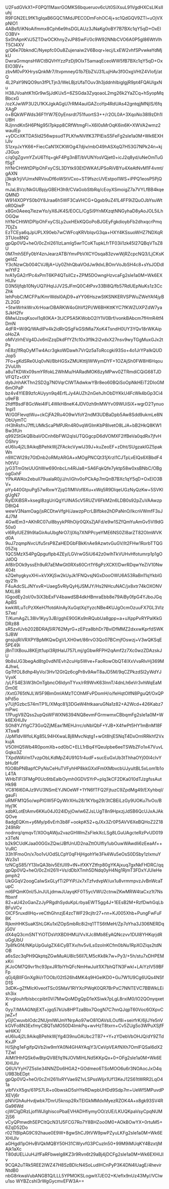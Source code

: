 U2FsdGVkX1+F0PQ11MaxrGOMKS6bqueruov6cUt0SiXsuL91VgdHXCsLIKsIIuhj
R9FGN2EL9fK1igIqaB6GQC1iMdJPECODmFohOC4j+sc1QdGQV9ZTl+uOjVXpNlO1
4ABsfI/iKNoAifmmx8Cph6e9hsDGLAUz3JNaKg0oBY7B7BXc1qY5qD+OxEIO3BV+
Sx0hApnKVJ5ZTDwOCKhnyZvJP8SwFi/0c9W92NNbCVO6A0P5gI86WtVlhT5CI4XV
g/Q6e70bkndC/Nyepfc0Ou8Zujenaiw2V6Boqr+lecj/LxEW2vhfSPvwkeYdMjkU
DwraGrmqnsHWCtBQVHYzzPzDj9OlxT5amaqEceoWW5fB7BXc1qY5qD+OxEIO3BV+
zbvM0vPXHrysQnkMr7/ltvpmneyG1b7EbZVJ31LujHAv3f0OxgVHtZ4VIofj/atQ
4L2PaY9NQO9sn3fPLTjn3/WeLBjzUfaTOuv3h3jddnhIbiglgjR9pt4FQAUlgxNu
H38JVoahtK1tGr9wSjJdKUx5+6ZSGda3ZyqoaoL2mg26k2YaZCq+hSyopMqBbcxG
/ozXJwWP3U2U1KXJgkAGgU7rRM4aulGAZcoYp4RdUAs42gntqjjMNjIS/6fqXAgP
o+BQkWFWds36F1YW7E0yEnsrdt751fuortS3++/r2OL0A+3XqoNo38l9zDh1lUBH
RJjnndKn5H6PNg95I7pkpp8CRfWtmgFl+X6l0sMrOqK6in6K+XWVA2wmz2wauIEp
+yDCcXKTDA5Id256wpsudTPLKfwNVIfK37PIEisS5FeFg2sIe1a0M+Wk6EXHIJIv
S1zxyJxYK66+FiecCaN1XCKWOg47djiv/mbO49hASXqQ7H53G7NPk24n+kjJ3Guo
c/q0gZgvmYZxU6Tfq+gkF4Pg3nBT/bVUNYosVQjet0+icJ2q8yd/uNeOmTuGfSgT
hYNrCHtWtDPlpOhFxyCSL3DYtk93EtDWKAfJPSoRiVBYu4XeAtNvM1F4vmt/gAXN
j3kqk1rjiVUmxNRVouDf6oWStVCxo+ST9fszcUVEstpol1WS+iPPQ1eosP5PjQTn
mJaLBVz/NkGUBpjyGBEH3h9/CVaGobStbRq/cEoyXSmoigZ7a7VYLfBB4kqeQMND
W914XOPYS0b0Y8Jraa6h5WF3CaVHCG+Qgxb9uZ41L4FF9iZQuOJbYsuWtoR0QiwP
x8Gn0Aeeq7lezwYo/yX6JK4S/EOCL/CgSi9YnMXzqtNNGyhaD8yAoJOL5iLhOGQw
hYNrCHtWtDPlpOhFxyCSLy2uxHEkKQGoPoBJGEyFgkdioybFb2dhxqcrPmq7DjZs
EzTCEya6qJpUPLX90eb7wCWFcqKRVblqvG3qa+HXY4KSsuoWHZ7NDXqR3TUox8NQ
gpQp0VQ+heO/0cZnl261IzLamIg5wrTCoKTupkLfrTF03ii1zk45l27QBqVTsZ8U
0M7mh5EFy0bY4znJearzATBiYmvPbVXCYOsqa83zvwWjRZcpcNQ3/LjCKsKgeIdZ
Y3cNzwCb004CVJ8jA+Uy0ZhhQbaVOdJw9dxLBOnrVoJbSH4c8+sYsJODdlwlYtF2
hrA1yGA2rfPc4xPmT6KP4QTsiICz+ZPM5DOwngHzvcaFg2sIe1a0M+Wk6EXHIJIv
D3N5Ijfqb10NyUQ7iHqIJJV2SJFmQ0C4tPxv33Bl8Q/fb57RdUEpNuKs1z3CcZhk
IehPobC/MCFPa/KmrWdsl0AjD9+aYY06HszwStKSNKERVSPWuZWeYAf4jyBZL2GD
+5twWrhkWrxXrHoarDBARKW4oGhVf2Pi/W6BHKttKYC7fKWZUXPZdW7yaSJkH2fv
6MwIJzsqKsovl1q80KA+3tJCP5A5KWobO2IY1V0Brf/vonkBAbcm7fHmR4tf4DmN
4dFR+Wi9Q/WAdIPx4k2idRrQSgFkGStMla7XoK4TsndH0UY3YQv18rWKAipoHoZA
oMVzIrhEVg4DJx6nlZzqDkdFfYZfc10x3f9k2i2vdxX27nsv9wyTGgMuxGJx2tPs
nE8zj1fRqOyMTw4Acr3gkoWDawh7VrQz5aToRccgki93So+4o1JrYPaIkQUDJop5
7Fo+gKdSRe0Uq0vNl/BbHGSxZMUKttljlWWymDYF+1OZAjSh0FW8H6Hqou2VuUIh
a8uTKDWx09smYRfokL2WhMu/HARadMOK6zyMPwv0ZTRmdiCQiG68TJDVFQTz+tXY
dybJnhAKThn2SD2g7N0VqrCIWTAdwkwYBr8eo60BQiSoOpNkHEiT2DIoGM6mOPaP
bz4v4YIEB9zfcAUyyn9q4ErfLJy4AUZh2nGehJhObDYKkU4FcWk4bGp3Ci4u9eFB
2fdffBsdF8GcWei4lFL4WkH8neK4JDV0zh9nMWYv09WUiSiX+wgrD2Tynuo1npl1
W/G0FlevqtWu+ckCjFA2Ru4O9wVfoY2ndM3UDBaDpb5Aw8Sdd9ukmLe8NObUymTC
rH3hRsfnJ7ffLUMkScaPMPJRn4R0vqWGImKbP8lvetO8LJA+bB2HkQ8KW1Bw3fUn
q992StGkQBibaVOCnh6bFWI2qIsUTQGgcpD6dVOMXF2IfBeVa0qdRx7jfvHOShry
eU6lu4j2L9AikqBPehkWjZFAckcVywIJ39J+kuZeoEF+zDht/SUgzaklGZ5pakWn
n9XCWl29z7GtDnb2oRMzARGA+xMOgPNCQt31jXrzI1CJTpLvEIQs6XBbdF4h0tVU
jyG3TmGteUUGhWw690nbcLn4RiJa8+SA6FqkQfe7yktp58w0xsBNbC/OBgogGxhF
YPkAWAtx2ebuII79ualaR0j/J/n/iGhv0oPCkAp7mQnB7BXc1qY5qD+OxEIO3BV+
pYy440GtpuPg57wRxwYZjqG1IMlVof8Xu+xWq5R9DIqeUGzNyQzKw+5SVKlgUgN7
RylDXiBSR+ksegl8zgUriQgYUlNA5cV5RUZV6FkM2n6LDB0s92pZuVAAwzpD8tQ4
wewV3NamOag/jsRCDtwVfgH/JawzpPcrLBIfbke2hDPaNnO/IkcnVWmfF3sJ4J7M
4GwlEm3+AKhRC07ul8byykPRhOijr0QXsZjAFd/e9w1SZfQmYuAmGv5VI9dG50x0
vI6RylUEZ9h9laGirAuUbgNrO7/jIXq7XNPPcyeYME6NS0ZI8arZT82OlmWVKd0A
9uJ7zqmpNvcUfu5rsP8ZaHEDGbFBkKnAe9AzwtvGuGV/It2FHw1RorbTTQG05Ziq
1QC5MzX54PgQpgufIpb4ZEy/LGVrwG5iU642z0wlhTkVUHvHfotumrp1p1gOJdOQ
Af8lrDOk9yssEh9uR7aEMwGt0RXs60Crt1Y6gPzXCKf/DwrRDqwYeZiV10Nw404t
sZQehygkyxXHi+kVXKjSw2kUyJk1FNQvsjNGxDooOWU6A53RaBn11qYkbIGqy21h
F4uAdcSLJNYxvR+Uaeg5vRlyQyHjJSMJY/Hs2NHcuNAC/jx8xtr74kOXONVMXL8R
lGgodEy2oI/0v3iX3bExFV4bawdSB4dkHBmraEbb8e79AiBy0fpG4YJboJGqApBS
kwkWLuTcPzXKeH7fotdAInAyXuGqtXqYyzcNBe4KUJgOcmOzuuFX7GL3VlzS7xe/
T/KumAgZL38Iv1Kyy3JB/gghE90GKs9nRQubUa8gpp+a+uXppPvRYPaIKkGDRz88
sR5zvIUvb202BDRAj5lR762MyrG+zEPza8bhDr7BviDfMMZ2dxxwKprfdSWKSJBW
gnsjujRiVRXPYBpMKQwDgVLXH0wt/86rvO3Qo07BCmjfOswzj+V3wQKSqE5PE49i
jBnTIXBouJ8KEjtt1upl3RjtHalJ757Lmj/gGbwRFPH2qAmf2z7Xc0wzZDAzskJU
9b8sUG3begAd8tg0vdN1Evh2cuHp5Wve+FaoRowObQT4IXxVvaRlvHj369M4JhwL
GpTtfOL8dhp4lyVo/3Hv12GtQz6cgPr8v9AwT8aJD5M/9qCZPkzdSl2yWdYJVyxK
/yLFS4E3iW3hOnTgbncO6ldynTYvx/rR9WvK63lnnT/4dnLh6eVr3vhWqEaMDm0E
/XxtG765tNJLW5F9Bm0mlAMzTCOhMFvPDomH/o/feHqtOIfN8PguQf/OxQPbPd5o
y7UjfGzbcS74mTP1L/XMqc81j3DGeW4htkaaruGNa1z82+A2Wcd+426Kabz7mPwc
17PugV9ZQss2upQsWFWXN6394NQ8evmFGrmwmxCBbqmFg2sIe1a0M+Wk6EXHIJIv
SOh8YJYlgC73GoQZjMEax1MEHJrrc/oNbIQbF+YJB+X4fwPt5HY1mBnM18FXTsw8
/JpM1dvWfoLKg85L94HXwaLBj8MvcNqtg1+wGt8hjESNqT4DxOmlRRkhf2VxkujA
V5OlHQ5Wb4R0pomXb+od0bC+ELL1rBq4YQeuIpbe6eeTSWbZFo1x47VuvLGqko3Z
TXpdWAVm17vzpObLKdMpZ4U91G1r4udF+sucEuGxUb3tThhaOYj00l4cIvYbHu9f
fGO8bPNBapfCPyNsCeHuTVFyhHP8kkGXxIFmIXMbvcbUJyultBL5xLom1b1oL4TA
WHbTlFl3FMgP0Uc6tbEalbOymh0GDVSYrP+plq3kCF2DKa010dTJzgfssAutHk98
VC816l6DAJz9VU3NSmEYJNOeWF+1YN6fTFQ2FjtuzC9ZpdMg49/EXyhbqI/gauFi
uRMFM1Q5o/wpPlGW5FQyWIrXHu28/1KYbg29/3tCBEiLzGy9UOKu7lvOo/BHyj1K
xdbKLotEtAmv6KKu04J024IDyjOwlw6ZJsLUgT8n9HpxzjJdSB6QcUJxAJAkQOve
8adgEQKm+y6My/p6vErh3b8F+ookpK52+qJXx3Zr0P5AVV6XeBQHoZ2Z18249hRr
nodnrq/qmqvT/X0OqAWju2vazGHWmZsFlekXcLSg8LGuUAgcteRzPvUD019x3TeN
b2k9CUdKJaa00GGxZQw/JBfUnUD2naZttOUlfIy1ubOuwWAwdIi6zEeaAf++VuRC
33h1FmoOn/x7oo1vUOdSLCpY0qFHjHgohYle3Fk4Wu5eOsS0DSby1zIxmuYWz3s1
tzNCgS85/Y13IxQA3biv5EtUII9+tN+ifXKYZtfrp80gYKAjxuq7gxNkFHDRC/qq
gpQp0VQ+heO/0cZnl261I+Vs/dDbXTmh5DNdq0yH4Ng1RjmT3FDxYJUleHepmph2
UkGGqV2oogCaIwSxGLyfTi2PYiP/Jx7xTzfvdvpW/ux1u8vrmmpvzJvBnWcaTupC
ml6PQmK0nl/5JnJULjdmwJUayqKF0T5ycVWU2ctnwZKwMRW4taCxz1t7Nsftbxnf
82+aU42oGanZzJyPRgdhSyduKpLrbyaEWT5gg4J+1EEsB2M+RzfDwhGqLbBFuVCv
OlCF5ruxdlIHq+veCthGhnzjE4zcTWF29cjltr27+nn+KJ005Xhb+PungFwFuFBK
RjkmHHKSuaKShLGKu1xIZOpSmbRc8i2rq1TTS6tMeH/Zp7oYha3J306NERDqjG0V
dX4qQ3cmSNTYiOTDsVtXBDIHMU/VvXJc8Mb8EyAQNczvv1DUl8YHKqrjdRuGgUbU
7p8fkGf4/NKpUpGuIgZX4iCyBTXv/hv5vILs0zoInKCfm0bNu1RpXOZlqs2tdNOB
a6sSzc3qPH9QkptqZGwMuAU8lc56ll7LM5cKk8k7w+Py3/+5h/stu7xDHPEMxKri
jKJoOM7Q9vr1hc93pxJR1biYhQFcNmHwJuit1lX7bhQTN3Fwkl+LAiYzIV59BFFp
qGj4jBlIFGnXg9ii/rTOOb/02t526h4MK4q9HGelKD0+Gu7W1U9Cg6UQs4NSfD1S
3dDK+gZfMIcKlveotTSc0SMaV1RlYXcPWqK0QR7BrPxC7NNTEVC7BBWkLEish3ix
XrvgIouhfblsbccpibt0Vi7MwQoMDgQpD1eXSiwk7pLgL8rxiM0/IO2QOnyqxetK
0yy7/MAAGNtjEXT+jgq57kUs8HPTzaBbx7QogN7C7nnQJqpT60Voc6OXpvCjwZ+f
yGjICwuvbIOdc2NUjmlWIJmYNrpAo97wO81OAVsILOuf8i+seirfrK/6jlJYe5nV
kGVFo8N3ExfmyCBQTsMO50D4ImkPq+wvHzT8txrn+Cv5ZUg5o3WPuXSjfFwHiKX/
eU6lu4j2L9AikqBPehkWjYg4l39nuOAUbc2TB7++Y+zYDebVbOHJQ/dY9ZTdKxJP
H/Sjhg1eFgifpQVb2iw9mYA0N4GHAYAqjY3/CeVpVEAfNXh7OmlFQSaI6dX2TZwI
AIMt1HhfQSk6wBtpQV8Efq1NJOVMIHLNd5KKpQx+0+OFg2sIe1a0M+Wk6EXHIJIv
Q6UVYyH7Z5slie34NNZDo6HGA2+GOdmeo6TSoMOO6u6r3NOAocJxO4qU9B3bEDpt
gpQp0VQ+heO/0cZnl261IxRYVae9Z1vLSPssWIjx1Uf13KeJ12S61tWRR2LqO41a
yibfVxX5gv/61PS7LR+o0bwskD5sHYeRDwpbUHDd9Sdp7m+UeWf5MPuvdPXEVj6r
pNlVGhAuHvdjwbk7DnrU5knsp2RxTEIGkMMdxMyezRZOK4A+x8gk93SV4RGa96Wd
cjWClgDRzLjofIWJlghiscoPbaEVHADHfiymyOO/zUE/LKUQKpaVsyCpqNUM2jS6
vCyQPmwdh5EPCltQcN31J5FCG7Ro7Y8BHZoo0M0+AOkBOwYX+0rtuM5+6ZqD52Do
r02TtBlpAG9C92haue0E9W+8gwShCJ9tVW9pwPZyuLKFg2sIe1a0M+Wk6EXHIJIv
aGHgdl1pOHvBVQkMQBY50H31CWyvfG3PCuzln50+99M9iMUqKY4BzxtjMAjk1aXc
T80dUELiJuHJ/fFaRFbwelg8KZ3r9Rvn6t29aBj4jDCFg2sIe1a0M+Wk6EXHIJIv
9CQA2uTRk5REE2IWZ47H8SzBDIcN4SoLudlHCnPyP3K4DN4lUagE/4hevirNtdB0
nbG8rkwaVubANGB1Q/LLL5YPMOKSLogwIt7JEO2+K/efIx9nUz43My//VClwu1so
WYBZcshl3rWgGycmvEFW3A==
